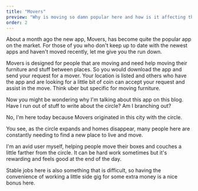 ```yaml
---
title: "Movers"
preview: "Why is moving so damn popular here and how is it affecting the rest of the world? It's all thanks to a little app called Movers"
order: 2
---
```


About a month ago the new app, Movers, has become quite the popular app on the market. For those of you who don&#39;t keep up to date with the newest apps and haven&#39;t moved recently, let me give you the run down.

Movers is designed for people that are moving and need help moving their furniture and stuff between places. So you would download the app and send your request for a mover. Your location is listed and others who have the app and are looking for a little bit of coin can accept your request and assist in the move. Think uber but specific for moving furniture.

Now you might be wondering why I&#39;m talking about this app on this blog. Have I run out of stuff to write about the circle? Am I branching out?

No, I&#39;m here today because Movers originated in this city with the circle.

You see, as the circle expands and homes disappear, many people here are constantly needing to find a new place to live and move.

I&#39;m an avid user myself, helping people move their boxes and couches a little farther from the circle. It can be hard work sometimes but it&#39;s rewarding and feels good at the end of the day.

Stable jobs here is also something that is difficult, so having the convenience of working a little side gig for some extra money is a nice bonus here.